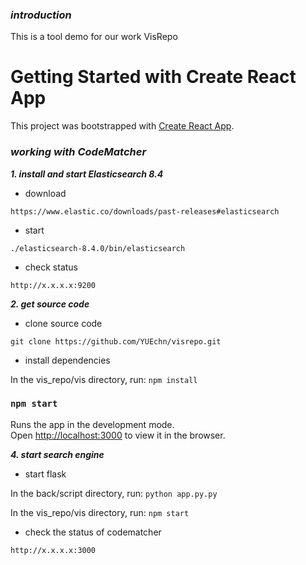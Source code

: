 ### ***introduction***
This is a tool demo for our work VisRepo

# Getting Started with Create React App

This project was bootstrapped with [Create React App](https://github.com/facebook/create-react-app).

### ***working with CodeMatcher***
***1. install and start Elasticsearch 8.4***

- download

`https://www.elastic.co/downloads/past-releases#elasticsearch`

- start

`./elasticsearch-8.4.0/bin/elasticsearch`

- check status

`http://x.x.x.x:9200`

***2. get source code***

- clone source code

`git clone https://github.com/YUEchn/visrepo.git`

- install dependencies

In the vis_repo/vis directory, run:
`npm install`

### `npm start`

Runs the app in the development mode.\
Open [http://localhost:3000](http://localhost:3000) to view it in the browser.

***4. start search engine***

- start flask

In the back/script directory, run:
`python app.py.py`

In the vis_repo/vis directory, run:
`npm start`

- check the status of codematcher

`http://x.x.x.x:3000`
